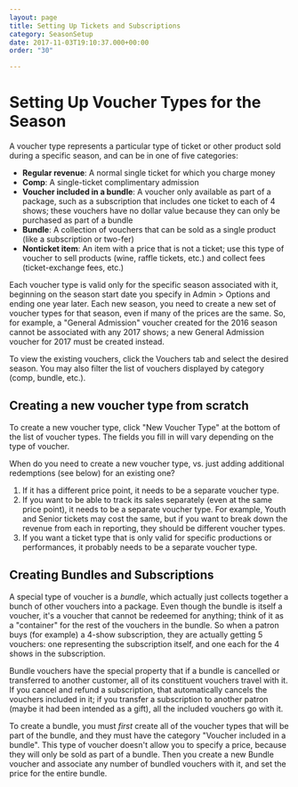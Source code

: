 ```yaml
---
layout: page
title: Setting Up Tickets and Subscriptions
category: SeasonSetup
date: 2017-11-03T19:10:37.000+00:00
order: "30"

---
```

# Setting Up Voucher Types for the Season

A voucher type represents a particular type of ticket or other product
sold during a specific season, and can be in one of five categories:

* **Regular revenue**: A normal single ticket for which you charge money
* **Comp**: A single-ticket complimentary admission
* **Voucher included in a bundle**: A voucher only available as part of a package, such as a subscription that includes one ticket to each of 4 shows; these vouchers have no dollar value because they can only be purchased as part of a bundle
* **Bundle**: A collection of  vouchers that can be sold as a single product (like a subscription or two-fer)
* **Nonticket item**: An item with a price that is not a ticket; use this type of voucher to sell products (wine, raffle tickets, etc.) and collect fees (ticket-exchange fees, etc.)

Each voucher type is valid only for the specific season associated with
it, beginning on the season start date you specify in Admin > Options
and ending one year later.  Each new season, you need to create a new
set of voucher types for that season, even if many of the prices are the
same.  So, for example, a "General Admission" voucher created for the
2016 season cannot be associated with any 2017 shows; a new General
Admission voucher for 2017 must be created instead.

To view the existing vouchers, click the Vouchers tab and select the desired season. You may also filter the list of vouchers displayed by category (comp, bundle, etc.).

## Creating a new voucher type from scratch

To create a new voucher type, click "New Voucher Type" at the bottom of
the list of voucher types.  The fields you fill in will vary depending
on the type of voucher.

When do you need to create a new voucher type, vs. just adding additional redemptions (see below) for an existing one?

1. If it has a different price point, it needs to be a separate voucher type.
2. If you want to be able to track its sales separately (even at the same price point), it needs to be a separate voucher type.  For example, Youth and Senior tickets may cost the same, but if you want to break down the revenue from each in reporting, they should be different voucher types.
3. If you want a ticket type that is only valid for specific productions or performances, it probably needs to be a separate voucher type.

## Creating Bundles and Subscriptions

A special type of voucher is a _bundle_, which actually just collects together a bunch of other vouchers into a package.
Even though the bundle is itself a voucher, it's a voucher that cannot be redeemed for anything; think of it as a "container" for the rest of the vouchers in the bundle.  So when a patron buys (for example) a 4-show subscription, they are actually getting 5 vouchers: one representing the subscription itself, and one each for the 4 shows in the subscription.

Bundle vouchers have the special property that if a bundle is cancelled or transferred to another customer, all of its
constituent vouchers travel with it.  If you cancel and refund a subscription, that automatically cancels the vouchers included in it; if you transfer a subscription to another patron (maybe it had been intended as a gift), all the included vouchers go with it.

To create a bundle, you must _first_ create all of the voucher types that will be part of the bundle, and they must have the category "Voucher included in a bundle". This type of voucher doesn't allow you to specify a price, because they will only be sold as part of a bundle.  Then you create a new Bundle voucher and associate any number of bundled vouchers with it, and set the price for the entire bundle.